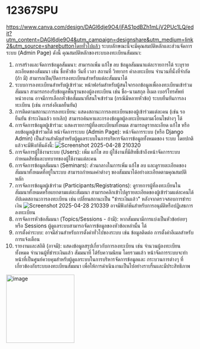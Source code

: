 # 12367SPU
https://www.canva.com/design/DAGl6dje9O4/jFAS1pdBZh1mLjV2PUc1LQ/edit?utm_content=DAGl6dje9O4&utm_campaign=designshare&utm_medium=link2&utm_source=sharebuttonโดยทั่วไปแล้ว ระบบลักษณะนี้จะมีคุณสมบัติหลักและส่วนจัดการระบบ (Admin Page) ดังนี้ 
คุณสมบัติหลักของระบบลงทะเบียนสัมมนา: 
1. การสร้างและจัดการข้อมูลสัมมนา: 
สามารถเพิ่ม แก้ไข ลบ ข้อมูลสัมมนาแต่ละรายการได้ 
ระบุรายละเอียดของสัมมนา เช่น ชื่อหัวข้อ วันที่ เวลา สถานที่ วิทยากร ค่าลงทะเบียน จำนวนที่นั่งที่จำกัด (ถ้า มี) 
สามารถเปิด/ปิดการลงทะเบียนสำหรับแต่ละสัมมนาได้ 
2. ระบบการลงทะเบียนสำหรับผู้เข้าร่วม: 
หน้าฟอร์มสำหรับผู้สนใจกรอกข้อมูลเพื่อลงทะเบียนเข้าร่วมสัมมนา 
สามารถรองรับข้อมูลพื้นฐานของผู้ลงทะเบียน เช่น ชื่อ-นามสกุล อีเมล เบอร์โทรศัพท์ หน่วยงาน 
อาจมีการเลือกหัวข้อสัมมนาที่สนใจเข้าร่วม (กรณีมีหลายหัวข้อ) 
ระบบยืนยันการลงทะเบียน (เช่น การส่งอีเมลยืนยัน) 
3. การติดตามสถานะการลงทะเบียน: 
แสดงสถานะการลงทะเบียนของผู้เข้าร่วมแต่ละคน (เช่น รอยืนยัน ชำระเงินแล้ว ยกเลิก) 
สามารถค้นหาและกรองข้อมูลผู้ลงทะเบียนตามเงื่อนไขต่างๆ ได้ 
4. การจัดการข้อมูลผู้เข้าร่วม: 
แสดงรายการผู้ที่ลงทะเบียนทั้งหมด 
สามารถดูรายละเอียด แก้ไข หรือลบข้อมูลผู้เข้าร่วมได้
หน้าจัดการระบบ (Admin Page): 
หน้าจัดการระบบ (หรือ Django Admin) เป็นส่วนสำคัญสำหรับผู้ดูแลระบบในการบริหารจัดการข้อมูลทั้งหมดของ ระบบ โดยปกติแล้วจะมีฟังก์ชันดังนี้:
 ![Screenshot 2025-04-28 210320](https://github.com/user-attachments/assets/aa3f3ee4-f526-4c1e-8cae-3ec655950c40)
1. การจัดการผู้ใช้งานระบบ (Users): 
เพิ่ม แก้ไข ลบ ผู้ใช้งานที่มีสิทธิ์เข้าถึงหน้าจัดการระบบ 
กำหนดสิทธิ์และบทบาทของผู้ใช้งานแต่ละคน 
2. การจัดการข้อมูลสัมมนา (Seminars): 
ส่วนกลางในการเพิ่ม แก้ไข ลบ และดูรายละเอียดของสัมมนาทั้งหมดที่อยู่ในระบบ 
สามารถกำหนดค่าต่างๆ ของสัมมนาได้อย่างละเอียดตามคุณสมบัติหลัก 
3. การจัดการข้อมูลผู้เข้าร่วม (Participants/Registrations): 
ดูรายการผู้ที่ลงทะเบียนในสัมมนาทั้งหมดหรือแยกตามแต่ละสัมมนา 
สามารถคลิกเข้าไปดูรายละเอียดของผู้เข้าร่วมแต่ละคนได้ 
อัปเดตสถานะการลงทะเบียน เช่น เปลี่ยนสถานะเป็น "ชำระเงินแล้ว" หลังจากตรวจสอบการชำระเงิน
![Screenshot 2025-04-28 210339](https://github.com/user-attachments/assets/62c9c9ff-0705-4403-be98-658e682ce909)
อาจมีฟังก์ชันสำหรับการอนุมัติหรือปฏิเสธการลงทะเบียน 
5. การจัดการหัวข้อสัมมนา (Topics/Sessions - ถ้ามี): 
หากสัมมนามีการแบ่งเป็นหัวข้อย่อยๆ หรือ Sessions ผู้ดูแลระบบสามารถจัดการข้อมูลของหัวข้อเหล่านั้น ได้ 
6. การตั้งค่าระบบ: 
อาจมีส่วนสำหรับการตั้งค่าทั่วไปของระบบ เช่น ข้อมูลติดต่อ การตั้งค่าอีเมลสำหรับการแจ้งเตือน
7. รายงานและสถิติ (อาจมี): 
แสดงข้อมูลสรุปเกี่ยวกับการลงทะเบียน เช่น จำนวนผู้ลงทะเบียนทั้งหมด จำนวนผู้ที่ชำระเงินแล้ว สัมมนาที่ ได้รับความนิยม 
โดยรวมแล้ว หน้าจัดการระบบจะทำหน้าที่เป็นศูนย์ควบคุมสำหรับผู้ดูแลระบบในการบริหารจัดการข้อมูลและ กระบวนการต่างๆ ที่เกี่ยวข้องกับระบบลงทะเบียนสัมมนา เพื่อให้การดำเนินงานเป็นไปอย่างราบรื่นและมีประสิทธิภาพ 
<img width="183" alt="image" src="https://github.com/user-attachments/assets/eb7a4a42-65a3-4d0d-b7d2-501387b6a34a" />
